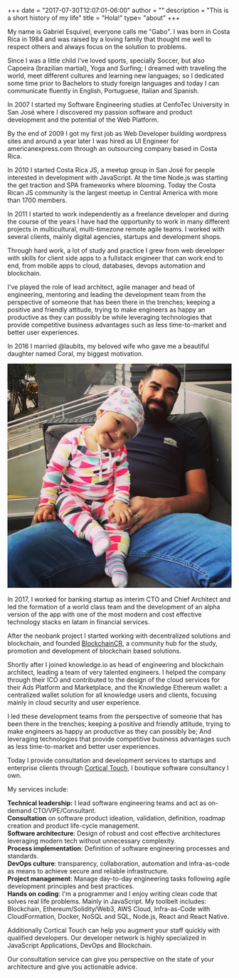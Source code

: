 +++
date = "2017-07-30T12:07:01-06:00"
author = ""
description = "This is a short history of my life"
title = "Hola!"
type= "about"
+++

My name is Gabriel Esquivel, everyone calls me "Gabo". I was born in Costa Rica in 1984 and was raised by a loving family that thought me well to respect others and always focus on the solution to problems.

Since I was a little child I've loved sports, specially Soccer, but also Capoeira (brazilian martial), Yoga and Surfing; I dreamed with traveling the world, meet different cultures and learning new languages; so I dedicated some time prior to Bachelors to study foreign languages and today I can communicate fluently in English, Portuguese, Italian and Spanish.

In 2007 I started my Software Engineering studies at CenfoTec University in San José where I discovered my passion software and product development and the potential of the Web Platform.

By the end of 2009 I got my first job as Web Developer building wordpress sites and around a year later I was hired as UI Engineer for americanexpress.com through an outsourcing company based in Costa Rica.

In 2010 I started Costa Rica JS, a meetup group in San José for people interested in development with JavaScript. At the time Node.js was starting the get traction and SPA frameworks where blooming. Today the Costa Rican JS community is the largest meetup in Central America with more than 1700 members.

<!-- <div class="center-align-wrapper">
	<img alt="Capoeira" src="/img/bio/gaboesquivel-fullstackday.jpg"/>
</div> -->

In 2011 I started to work independently as a freelance developer and during the course of the years I have had the opportunity to work in many different projects in multicultural, multi-timezone remote agile teams. I worked with several clients, mainly digital agencies, startups and development shops.

Through hard work, a lot of study and practice I grew from web developer with skills for client side apps to a fullstack engineer that can work end to end, from mobile apps to cloud, databases, devops automation and blockchain.

I've played the role of lead architect, agile manager and head of engineering, mentoring and leading the development team from the perspective of someone that has been there in the trenches; keeping a positive and friendly attitude, trying to make engineers as happy an productive as they can possibly be while leveraging technologies that provide competitive business advantages such as less time-to-market and better user experiences.

In 2016 I married @laubits, my beloved wife who gave me a beautiful daughter named Coral, my biggest motivation.

<div class="center-align-wrapper">
	<img alt="Capoeira" src="/img/bio/gaboesquivel-coral.jpg"/>
</div>

In 2017, I worked for banking startup as interim CTO and Chief Architect and led the formation of a world class team and the development of an alpha version of the app with one of the most modern and cost effective technology stacks en latam in financial services.

After the neobank project I started working with decentralized solutions and blockchain, and founded <a href="https://blockchaincr.com" target="_blank">BlockchainCR</a>, a community hub for the study, promotion and development of blockchain based solutions.

Shortly after I joined knowledge.io as head of engineering and blockchain architect, leading a team of very talented engineers. I helped the company through their ICO and contributed to the design of the cloud services for their Ads Platform and Marketplace, and the Knowledge Ethereum wallet: a centralized wallet solution for all knowledge users and clients, focusing mainly in cloud security and user experience.

I led these development teams from the perspective of someone that has been there in the trenches; keeping a positive and friendly attitude, trying to make engineers as happy an productive as they can possibly be; And leveraging technologies that provide competitive business advantages such as less time-to-market and better user experiences.

Today I provide consultation and development services to startups and enterprise clients through <a href="https://corticaltouch.com" target="_blank">Cortical Touch</a>, I boutique software consultancy I own.

My services include:

<strong>Technical leadership:</strong> I lead software engineering teams and act as on-demand CTO/VPE/Consultant.   
<strong>Consultation</strong> on software product ideation, validation, definition, roadmap creation and product life-cycle management.   
<strong>Software architecture</strong>: Design of robust and cost effective architectures leveraging modern tech without unnecessary complexity.   
<strong>Process implementation</strong>: Definition of software engineering processes and standards.   
<strong>DevOps culture</strong>: transparency, collaboration, automation and infra-as-code as means to achieve secure and reliable infrastructure.   
<strong>Project management</strong>: Manage day-to-day engineering tasks following agile development principles and best practices.  
<strong>Hands on coding</strong>: I'm a programmer and I enjoy writing clean code that solves real life problems. Mainly in JavaScript. My toolbelt includes: Blockchain, Ethereum/Solidity/Web3, AWS Cloud, Infra-as-Code with CloudFormation, Docker, NoSQL and SQL, Node.js, React and React Native.  


Additionally Cortical Touch can help you augment your staff quickly with qualified developers. Our developer  network is highly specialized in JavaScript Applications, DevOps and Blockchain.

Our consultation service can give you perspective on the state of your architecture and give you actionable advice.

<!-- <div class="center-align-wrapper">
	<img alt="Beach" src="/img/bio/gaboesquivel-playa.jpg"/>
</div> -->
